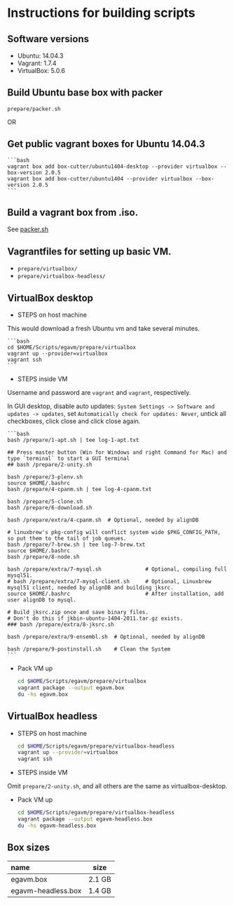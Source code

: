 # Instructions for building scripts

## Software versions

* Ubuntu:       14.04.3
* Vagrant:      1.7.4
* VirtualBox:   5.0.6

## Build Ubuntu base box with packer

`prepare/packer.sh`

OR

## Get public vagrant boxes for Ubuntu 14.04.3

    ```bash
    vagrant box add box-cutter/ubuntu1404-desktop --provider virtualbox --box-version 2.0.5
    vagrant box add box-cutter/ubuntu1404 --provider virtualbox --box-version 2.0.5
    ```

## Build a vagrant box from .iso.

See [packer.sh](prepare/packer.sh)

##  Vagrantfiles for setting up basic VM.

* `prepare/virtualbox/`
* `prepare/virtualbox-headless/`

## VirtualBox desktop

* STEPS on host machine

This would download a fresh Ubuntu vm and take several minutes.

    ```bash
    cd $HOME/Scripts/egavm/prepare/virtualbox
    vagrant up --provider=virtualbox
    vagrant ssh
    ```

* STEPS inside VM

Username and password are `vagrant` and `vagrant`, respectively.

In GUI desktop, disable auto updates: `System Settings -> Software and updates -> updates`,
set `Automatically check for updates: Never`, untick all checkboxes, click close and click close again.

    ```bash
    bash /prepare/1-apt.sh | tee log-1-apt.txt

    ## Press master button (Win for Windows and right Command for Mac) and type `terminal` to start a GUI terminal
    ## bash /prepare/2-unity.sh

    bash /prepare/3-plenv.sh
    source $HOME/.bashrc
    bash /prepare/4-cpanm.sh | tee log-4-cpanm.txt

    bash /prepare/5-clone.sh
    bash /prepare/6-download.sh

    bash /prepare/extra/4-cpanm.sh  # Optional, needed by alignDB

    # linuxbrew's pkg-config will conflict system wide $PKG_CONFIG_PATH, so put them to the tail of job queues.
    bash /prepare/7-brew.sh | tee log-7-brew.txt
    source $HOME/.bashrc
    bash /prepare/8-node.sh

    bash /prepare/extra/7-mysql.sh              # Optional, compiling full mysql51.
    # bash /prepare/extra/7-mysql-client.sh     # Optional, Linuxbrew mysql51 client, needed by alignDB and building jksrc.
    source $HOME/.bashrc                        # After installation, add user alignDB to mysql.

    # Build jksrc.zip once and save binary files.
    # Don't do this if jkbin-ubuntu-1404-2011.tar.gz exists.
    ### bash /prepare/extra/8-jksrc.sh

    bash /prepare/extra/9-ensembl.sh  # Optional, needed by alignDB

    bash /prepare/9-postinstall.sh    # Clean the System
    ```

* Pack VM up

    ```bash
    cd $HOME/Scripts/egavm/prepare/virtualbox
    vagrant package --output egavm.box
    du -hs egavm.box
    ```

## VirtualBox headless

* STEPS on host machine

    ```bash
    cd $HOME/Scripts/egavm/prepare/virtualbox-headless
    vagrant up --provider=virtualbox
    vagrant ssh
    ```

* STEPS inside VM

Omit `prepare/2-unity.sh`, and all others are the same as virtualbox-desktop.

* Pack VM up

    ```bash
    cd $HOME/Scripts/egavm/prepare/virtualbox-headless
    vagrant package --output egavm-headless.box
    du -hs egavm-headless.box
    ```

## Box sizes

| name               | size    |
| :-----             | :-----: |
| egavm.box          | 2.1 GB  |
| egavm-headless.box | 1.4 GB  |
